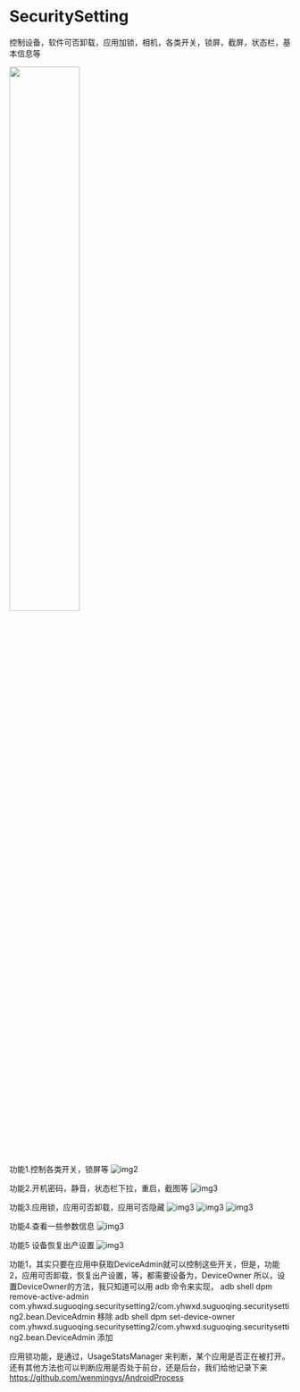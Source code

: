 # SecuritySetting
控制设备，软件可否卸载，应用加锁，相机，各类开关，锁屏，截屏，状态栏，基本信息等

<img src = "https://github.com/Suguohei/SecuritySetting/blob/master/Screenshot_19700102-044733.png" width = "50%" hight = "50%"/>

功能1.控制各类开关，锁屏等
![img2](https://github.com/Suguohei/SecuritySetting/blob/master/Screenshot_19700102-045152.png)

功能2.开机密码，静音，状态栏下拉，重启，截图等
![img3](https://github.com/Suguohei/SecuritySetting/blob/master/Screenshot_19700102-045302.png)

功能3.应用锁，应用可否卸载，应用可否隐藏
![img3](https://github.com/Suguohei/SecuritySetting/blob/master/Screenshot_19700102-045316.png)
![img3](https://github.com/Suguohei/SecuritySetting/blob/master/Screenshot_19700102-045324.png)
![img3](https://github.com/Suguohei/SecuritySetting/blob/master/Screenshot_19700102-045343.png)

功能4.查看一些参数信息
![img3](https://github.com/Suguohei/SecuritySetting/blob/master/Screenshot_19700102-045405.png)

功能5 设备恢复出产设置
![img3](https://github.com/Suguohei/SecuritySetting/blob/master/Screenshot_19700102-045349.png)

功能1，其实只要在应用中获取DeviceAdmin就可以控制这些开关，但是，功能2，应用可否卸载，恢复出产设置，等，都需要设备为，DeviceOwner
所以，设置DeviceOwner的方法，我只知道可以用 adb 命令来实现，
adb shell dpm remove-active-admin com.yhwxd.suguoqing.securitysetting2/com.yhwxd.suguoqing.securitysetting2.bean.DeviceAdmin            移除
adb shell dpm set-device-owner com.yhwxd.suguoqing.securitysetting2/com.yhwxd.suguoqing.securitysetting2.bean.DeviceAdmin                   添加

应用锁功能，是通过，UsageStatsManager 来判断，某个应用是否正在被打开。还有其他方法也可以判断应用是否处于前台，还是后台，我们给他记录下来
https://github.com/wenmingvs/AndroidProcess



